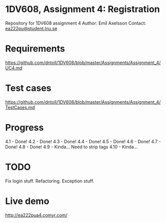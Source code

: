 # 1DV608, Assignment 4: Registration
Repository for 1DV608 assignment 4
Author: Emil Axelsson
Contact: ea222pu@student.lnu.se

# Requirements
https://github.com/dntoll/1DV608/blob/master/Assignments/Assignment_4/UC4.md

# Test cases
https://github.com/dntoll/1DV608/blob/master/Assignments/Assignment_4/TestCases.md

# Progress
4.1 	- Done!
4.2 	- Done!
4.3 	- Done!
4.4 	- Done!
4.5 	- Done!
4.6 	- Done!
4.7 	- Done!
4.8 	- Done!
4.9 	- Kinda... Need to strip tags
4.10 	- Kinda...

# TODO
Fix login stuff.
Refactoring.
Exception stuff.

# Live demo
http://ea222pua4.comyr.com/